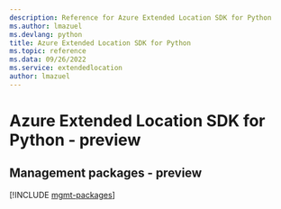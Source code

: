 ```yaml
---
description: Reference for Azure Extended Location SDK for Python
ms.author: lmazuel
ms.devlang: python
title: Azure Extended Location SDK for Python
ms.topic: reference
ms.data: 09/26/2022
ms.service: extendedlocation
author: lmazuel
---
```

# Azure Extended Location SDK for Python - preview

## Management packages - preview
[!INCLUDE [mgmt-packages](extended-location-mgmt-index.md)]